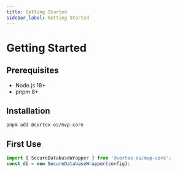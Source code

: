 ```yaml
---
title: Getting Started
sidebar_label: Getting Started
---
```


# Getting Started

## Prerequisites
- Node.js 18+
- pnpm 8+

## Installation
```bash
pnpm add @cortex-os/mvp-core
```

## First Use
```ts
import { SecureDatabaseWrapper } from '@cortex-os/mvp-core';
const db = new SecureDatabaseWrapper(config);

```